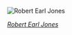 
![Robert Earl Jones](https://upload.wikimedia.org/wikipedia/commons/thumb/2/2e/Robert_Earl_Jones_in_Langston_Hughes%27_Don%27t_You_Want_to_be_Free%3F_%2823_June_1938%3B_photograph_by_Carl_Van_Vechten%29.jpg/450px-Robert_Earl_Jones_in_Langston_Hughes%27_Don%27t_You_Want_to_be_Free%3F_%2823_June_1938%3B_photograph_by_Carl_Van_Vechten%29.jpg)

*[Robert Earl Jones](https://wikipedia.org/wiki/File:Robert_Earl_Jones_in_Langston_Hughes%27_Don%27t_You_Want_to_be_Free%3F_(23_June_1938;_photograph_by_Carl_Van_Vechten).jpg)*
